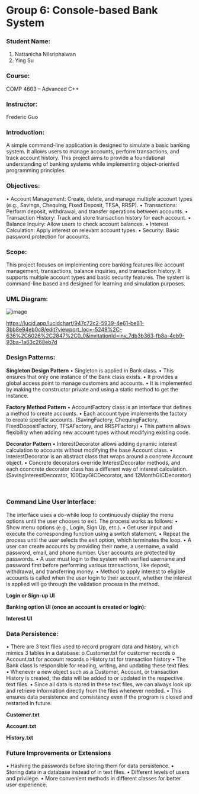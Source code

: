 # Group 6: Console-based Bank System

### Student Name:
1.	Nattanicha Nilsriphaiwan
2.	Ying Su

### Course:
COMP 4603 – Advanced C++

### Instructor:
Frederic Guo

### Introduction:
A simple command-line application is designed to simulate a basic banking system. It allows users to manage accounts, perform transactions, and track account history. This project aims to provide a foundational understanding of banking systems while implementing object-oriented programming principles.

### Objectives:
•	Account Management: Create, delete, and manage multiple account types (e.g., Savings, Chequing, Fixed Deposit, TFSA, RRSP).
•	Transactions: Perform deposit, withdrawal, and transfer operations between accounts.
•	Transaction History: Track and store transaction history for each account.
•	Balance Inquiry: Allow users to check account balances.
•	Interest Calculation: Apply interest on relevant account types.
•	Security: Basic password protection for accounts.

### Scope:
This project focuses on implementing core banking features like account management, transactions, balance inquiries, and transaction history. It supports multiple account types and basic security features. The system is command-line based and designed for learning and simulation purposes.
 
### UML Diagram:
![image](https://github.com/user-attachments/assets/26f3968a-73ac-4b45-abab-1ea42f4bb9c5)

https://lucid.app/lucidchart/947c72c2-5939-4e61-be81-3bb8e94eb0c8/edit?viewport_loc=-5249%2C-636%2C6026%2C2847%2C0_0&invitationId=inv_7db3b363-fb8a-4eb9-93ba-1a63c268eb7d
 
### Design Patterns:
**Singleton Design Pattern**
  •	Singleton is applied in Bank class.
  •	This ensures that only one instance of the Bank class exists.
  •	It provides a global access point to manage customers and accounts.
  •	It is implemented by making the constructor private and using a static method to get the instance.
 










**Factory Method Pattern**
  •	AccountFactory class is an interface that defines a method to create accounts.
  •	Each account type implements the factory to create specific accounts. (SavingFactory, ChequingFactory, FixedDopositFactory, TFSAFactory, and RRSPFactory) 
  •	This pattern allows flexibility when adding new account types without modifying existing code.
 







**Decorator Pattern**
  •	InterestDecorator allows adding dynamic interest calculation to accounts without modifying the base Account class.
  •	InterestDecorator is an abstract class that wraps around a concrete Account object.
  •	Concrete decorators override InterestDecorator methods, and each cconcrete decorator class has a different way of interest calculation.
(SavingInterestDecorator, 100DayGICDecorator, and 12MonthGICDecorator)
 
 
### Command Line User Interface:
The interface uses a do-while loop to continuously display the menu options until the user chooses to exit. The process works as follows:
  •	Show menu options (e.g., Login, Sign Up, etc.).
  •	Get user input and execute the corresponding function using a switch statement.
  •	Repeat the process until the user selects the exit option, which terminates the loop.
  •	A user can create accounts by providing their name, a username, a valid password, email, and phone number. User accounts are protected by passwords.
  •	A user must login to the system with verified username and password first before performing various transactions, like deposit, withdrawal, and transferring money.
  •	Method to apply interest to eligible accounts is called when the user login to their account, whether the interest is applied will go through the validation process in the method.

**Login or Sign-up UI**

 
**Banking option UI (once an account is created or login):**

 
**Interest UI**

 
### Data Persistence:
  •	There are 3 text files used to record program data and history, which mimics 3 tables in a database:
    o	Customer.txt for customer records
    o	Account.txt for account records
    o	History.txt for transaction history
  •	The Bank class is responsible for reading, writing, and updating these text files.
  •	Whenever a new object such as a Customer, Account, or transaction History is created, the data will be added to or updated in the respective text files.
  •	Since all data is stored in these text files, we can always look up and retrieve information directly from the files whenever needed.
  •	This ensures data persistence and consistency even if the program is closed and restarted in future.

**Customer.txt**
 

**Account.txt**

 
**History.txt**

 
### Future Improvements or Extensions
  •	Hashing the passwords before storing them for data persistence.
  •	Storing data in a database instead of in text files.
  •	Different levels of users and privilege.
  •	More convenient methods in different classes for better user experience.
